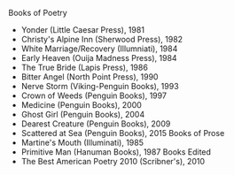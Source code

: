 Books of Poetry
- Yonder (Little Caesar Press), 1981
- Christy's Alpine Inn (Sherwood Press), 1982
- White Marriage/Recovery (Illumniati), 1984
- Early Heaven (Ouija Madness Press), 1984
- The True Bride (Lapis Press), 1986
- Bitter Angel (North Point Press), 1990
- Nerve Storm (Viking-Penguin Books), 1993
- Crown of Weeds (Penguin Books), 1997
- Medicine (Penguin Books), 2000
- Ghost Girl (Penguin Books), 2004
- Dearest Creature (Penguin Books), 2009
- Scattered at Sea (Penguin Books), 2015
Books of Prose 
- Martine's Mouth (Illuminati), 1985
- Primitive Man (Hanuman Books), 1987
Books Edited
- The Best American Poetry 2010 (Scribner's), 2010


